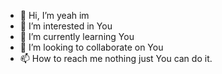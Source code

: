 - 👋 Hi, I’m yeah im
- 👀 I’m interested in You
- 🌱 I’m currently learning You
- 💞️ I’m looking to collaborate on You
- 📫 How to reach me nothing just You can do it.
